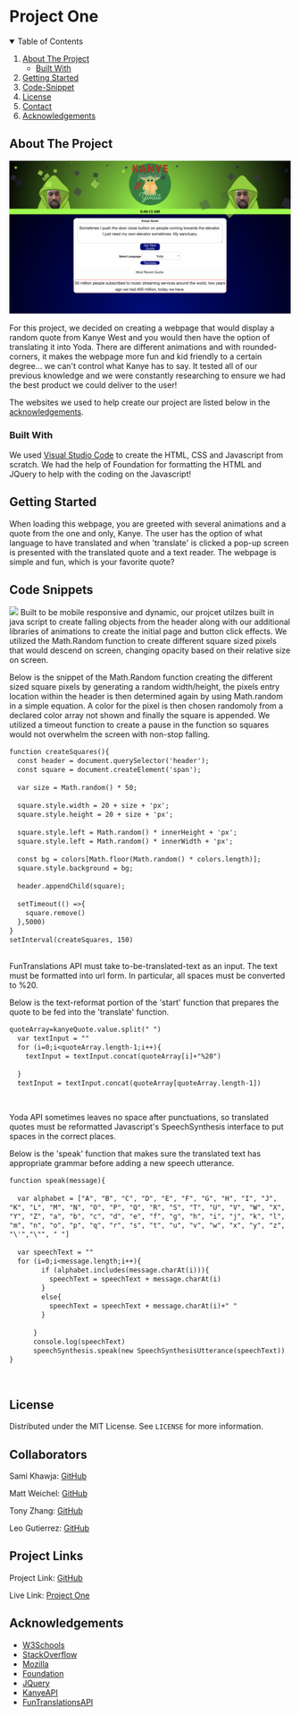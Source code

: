 # Project One

<!-- TABLE OF CONTENTS -->
<details open="open">
  <summary>Table of Contents</summary>
  <ol>
    <li>
      <a href="#about-the-project">About The Project</a>
      <ul>
        <li><a href="#built-with">Built With</a></li>
      </ul>
    </li>
    <li>
      <a href="#getting-started">Getting Started</a>
    </li>
    <li><a href="#code-snippet">Code-Snippet</a></li>
    <li><a href="#license">License</a></li>
    <li><a href="#contact">Contact</a></li>
    <li><a href="#acknowledgements">Acknowledgements</a></li>
  </ol>
</details>



<!-- ABOUT THE PROJECT -->
## About The Project

<img src="./assets/images/webpage.png" alt="Kanye Quotes Webpage">

For this project, we decided on creating a webpage that would display a random quote from Kanye West and you would then have the option of translating it into Yoda. There are different animations and with rounded-corners, it makes the webpage more fun and kid friendly to a certain degree... we can't control what Kanye has to say. It tested all of our previous knowledge and we were constantly researching to ensure we had the best product we could deliver to the user!

The websites we used to help create our project are listed below in the <a href="#acknowledgements">acknowledgements</a>.

### Built With

We used <a href="https://code.visualstudio.com/">Visual Studio Code</a> to create the HTML, CSS and Javascript from scratch. We had the help of Foundation for formatting the HTML and JQuery to help with the coding on the Javascript!


<!-- GETTING STARTED -->
## Getting Started

When loading this webpage, you are greeted with several animations and a quote from the one and only, Kanye. The user has the option of what language to have translated and when 'translate' is clicked a pop-up screen is presented with the translated quote and a text reader. The webpage is simple and fun, which is your favorite quote?


<!-- USAGE EXAMPLES -->
## Code Snippets
<img src="./assets/images/Mobile Kanye Yoda.gif">
Built to be mobile responsive and dynamic, our projcet utilzes built in java script to create falling objects from the header along with our additional libraries of animations to create the initial page and button click effects. We utilized the Math.Random function to create different square sized pixels that would descend on screen, changing opacity based on their relative size on screen.

Below is the snippet of the Math.Random function creating the different sized square pixels by generating a random width/height, the pixels entry location within the header is then determined again by using Math.random in a simple equation. A color for the pixel is then chosen randomoly from a declared color array not shown and finally the square is appended. We utilized a timeout function to create a pause in the function so squares would not overwhelm the screen with non-stop falling.
```
function createSquares(){
  const header = document.querySelector('header');
  const square = document.createElement('span');

  var size = Math.random() * 50;

  square.style.width = 20 + size + 'px';
  square.style.height = 20 + size + 'px';

  square.style.left = Math.random() * innerHeight + 'px';
  square.style.left = Math.random() * innerWidth + 'px';

  const bg = colors[Math.floor(Math.random() * colors.length)];
  square.style.background = bg;

  header.appendChild(square);

  setTimeout(() =>{
    square.remove()
  },5000)
}
setInterval(createSquares, 150)
```

<br>
FunTranslations API must take to-be-translated-text as an input. The text must be formatted into url form. In particular, all spaces must be converted to %20.

Below is the text-reformat portion of the 'start' function that prepares the quote to be fed into the 'translate' function.
```
quoteArray=kanyeQuote.value.split(" ")
  var textInput = ""
  for (i=0;i<quoteArray.length-1;i++){
    textInput = textInput.concat(quoteArray[i]+"%20")

  }
  textInput = textInput.concat(quoteArray[quoteArray.length-1])
```
<br>

Yoda API sometimes leaves no space after punctuations, so translated quotes must be reformatted Javascript's SpeechSynthesis interface to put spaces in the correct places.

Below is the 'speak' function that makes sure the translated text has appropriate grammar before adding a new speech utterance.

```
function speak(message){

  var alphabet = ["A", "B", "C", "D", "E", "F", "G", "H", "I", "J", "K", "L", "M", "N", "O", "P", "Q", "R", "S", "T", "U", "V", "W", "X", "Y", "Z", "a", "b", "c", "d", "e", "f", "g", "h", "i", "j", "k", "l", "m", "n", "o", "p", "q", "r", "s", "t", "u", "v", "w", "x", "y", "z", "\'","\"", " "]

  var speechText = ""    
  for (i=0;i<message.length;i++){
        if (alphabet.includes(message.charAt(i))){
          speechText = speechText + message.charAt(i)
        }
        else{
          speechText = speechText + message.charAt(i)+" "
        }

      }
      console.log(speechText)
      speechSynthesis.speak(new SpeechSynthesisUtterance(speechText))
}
```
<br>



<!-- LICENSE -->
## License

Distributed under the MIT License. See `LICENSE` for more information.



<!-- CONTACT -->
## Collaborators
Sami Khawja: [GitHub](https://github.com/samikhawja)

Matt Weichel: [GitHub](https://github.com/maweiche)

Tony Zhang: [GitHub](https://github.com/tonyzyt9947)

Leo Gutierrez: [GitHub](https://github.com/leog888)


## Project Links
Project Link: [GitHub](https://github.com/samikhawja/project_one)

Live Link: [Project One](https://samikhawja.github.io/project_one/)



<!-- ACKNOWLEDGEMENTS -->
## Acknowledgements
* [W3Schools](https://www.w3schools.com/)
* [StackOverflow](https://stackoverflow.com/)
* [Mozilla](https://developer.mozilla.org/en-US/docs/Web/JavaScript)
* [Foundation](https://get.foundation)
* [JQuery](https://jquery.com/)
* [KanyeAPI](https://kanye.rest/)
* [FunTranslationsAPI](https://funtranslations.com/api/)